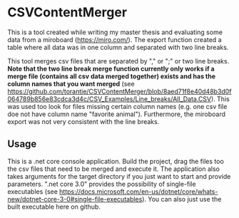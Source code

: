 # CSVContentMerger
This is a tool created while writing my master thesis and evaluating some data from a miroboard (https://miro.com/). The export function created a table where all data was in one column and separated with two line breaks. 

This tool merges csv files that are separated by "," or ";" or two line breaks. **Note that the two line break merge function currently only works if a merge file (contains all csv data merged together) exists and has the column names that you want merged** (see https://github.com/torantie/CSVContentMerger/blob/8aed71f8e40d48b3d0f064789b856e83cdca3d4c/CSV_Examples/Line_breaks/All_Data.CSV). This was used too look for files missing certain column names (e.g. one csv file doe not have column name "favorite animal"). Furthermore, the miroboard export was not very consistent with the line breaks.

## Usage
This is a .net core console application. Build the project, drag the files too the csv files that need to be merged and execute it. The application also takes arguments for the target directory if you just want to start and provide parameters. ".net core 3.0" provides the possibility of single-file executables (see https://docs.microsoft.com/en-us/dotnet/core/whats-new/dotnet-core-3-0#single-file-executables). You can also just use the built executable here on github.
